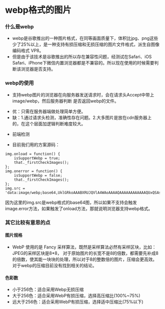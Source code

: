 # webp格式的图片
### 什么是webp
- webp是谷歌推出的一种图片格式，在同等画面质量下，体积比jpg、png这些少了25%以上，是一种支持有损压缩和无损压缩的图片文件格式，派生自图像编码格式 VP8。
- 但是由于该技术是谷歌推出的所以存在兼容性问题，经测试在Safari、iOS Safari、iPhone下微信内置浏览器都是不兼容的。所以现在使用的时候需要判断该浏览器是否支持。

### webp的使用
* 支持webp图片的浏览器在向服务器发送请求时，会在请求头Accept中带上image/webp，然后服务器判断
是否返回webp的文件。
- 优：只需在服务器端做处理简单方便。
- 缺：1.通过请求头检测，准确性存在问题。2.大多图片是放在cdn服务器上的，在这个层面加逻辑判断难度较大。
* 前端检测
- 目前我们用的方案源码：

```
img.onload = function() {
    isSupportWebp = true; 
    that._firstCheckImages();
};
img.onerror = function() {
    isSupportWebp = false;
    that._firstCheckImages();
};
img.src = 'data:image/webp;base64,UklGRkoAAABXRUJQVlA4WAoAAAAQAAAAAAAAAAAAQUxQSAsAAAABBxAREYiI/gcAAABWUDggGAAAADABAJ0BKgEAAQABABwlpAADcAD+/gbQAA==';
```
因为这里的img.src是webp格式的base64图，所以如果不支持会触发image.error方法，如果触发了onload方法，那就说明浏览器支持webp格式。

### 其它比较有意思的点
#### 图片规格
-  WebP 使用的是 Fancy 采样算法，既然是采样算法必然有采样区块，比如：JPEG的采样区块是8*8，
对于原始图片的长宽不是8的倍数，都需要先补成8的倍数，使其能一块块的处理，所以对于8的整数倍的图片，压缩会更高效。
对于webp的压缩目前没有找到相关的结论。

#### 色彩数       
- 小于256色：适合采用Webp无损压缩
- 大于256色：适合采用WebP有损压缩，选择高压缩比(100%~75%)
- 远大于256色：适合采用WebP有损压缩，选择适中压缩比(75%以下)
